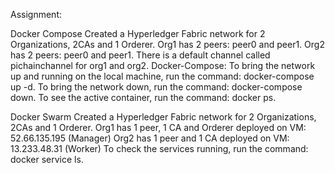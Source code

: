 Assignment:

Docker Compose
Created a Hyperledger Fabric network for 2 Organizations, 2CAs and 1 Orderer.
Org1 has 2 peers: peer0 and peer1.
Org2 has 2 peers: peer0 and peer1.
There is a default channel called pichainchannel for org1 and org2.
Docker-Compose:
To bring the network up and running on the local machine, run the command: docker-compose up -d.
To bring the network down, run the command: docker-compose down.
To see the active container, run the command: docker ps.

Docker Swarm
Created a Hyperledger Fabric network for 2 Organizations, 2CAs and 1 Orderer.
Org1 has 1 peer, 1 CA and Orderer deployed on VM: 52.66.135.195 (Manager)
Org2 has 1 peer and 1 CA deployed on VM: 13.233.48.31 (Worker)
To check the services running, run the command: docker service ls.
